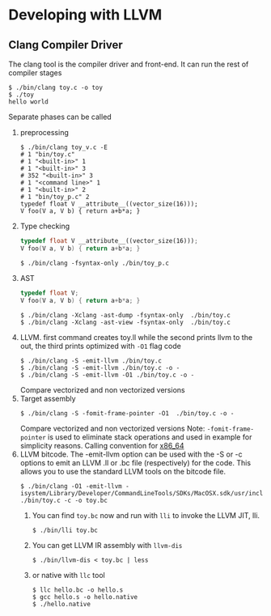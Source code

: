 # Developing with LLVM

## Clang Compiler Driver

The clang tool is the compiler driver and front-end. It can run the rest of compiler stages

```
$ ./bin/clang toy.c -o toy
$ ./toy
hello world
```

Separate phases can be called

1. preprocessing
    ```
    $ ./bin/clang toy_v.c -E
    # 1 "bin/toy.c"
    # 1 "<built-in>" 1
    # 1 "<built-in>" 3
    # 352 "<built-in>" 3
    # 1 "<command line>" 1
    # 1 "<built-in>" 2
    # 1 "bin/toy_p.c" 2
    typedef float V __attribute__((vector_size(16)));
    V foo(V a, V b) { return a+b*a; }
    ```
1. Type checking
    ```c++
    typedef float V __attribute__((vector_size(16)));
    V foo(V a, V b) { return a+b*a; }
    ```
    ```
    $ ./bin/clang -fsyntax-only ./bin/toy_p.c
    ```
1. AST
    ```c++
    typedef float V;
    V foo(V a, V b) { return a+b*a; }
    ```
    ```
    $ ./bin/clang -Xclang -ast-dump -fsyntax-only  ./bin/toy.c
    $ ./bin/clang -Xclang -ast-view -fsyntax-only  ./bin/toy.c
    ```
1. LLVM. first command creates toy.ll while the second prints llvm to the out, the third prints optimized with `-O1` flag code
    ```
    $ ./bin/clang -S -emit-llvm ./bin/toy.c
    $ ./bin/clang -S -emit-llvm ./bin/toy.c -o -
    $ ./bin/clang -S -emit-llvm -O1 ./bin/toy.c -o -
    ```
    Compare vectorized and non vectorized versions
1. Target assembly
    ```
    $ ./bin/clang -S -fomit-frame-pointer -O1  ./bin/toy.c -o -
    ```
    Compare vectorized and non vectorized versions
    Note: `-fomit-frame-pointer` is used to eliminate stack operations and used in example for simplicity reasons. Calling convention for [x86_64](https://www.agner.org/optimize/calling_conventions.pdf)
1. LLVM bitcode. The -emit-llvm option can be used with the -S or -c options to emit an LLVM .ll or .bc file (respectively) for the code. This allows you to use the standard LLVM tools on the bitcode file.
    ```
    $ ./bin/clang -O1 -emit-llvm -isystem/Library/Developer/CommandLineTools/SDKs/MacOSX.sdk/usr/include ./bin/toy.c -c -o toy.bc
    ```
    1. You can find `toy.bc` now and run with `lli` to invoke the LLVM JIT, lli.
        ```
        $ ./bin/lli toy.bc
        ```
    1. You can get LLVM IR assembly with `llvm-dis`
        ```
        $ ./bin/llvm-dis < toy.bc | less
        ```
    1. or native with `llc` tool
        ```
        $ llc hello.bc -o hello.s
        $ gcc hello.s -o hello.native
        $ ./hello.native
        ```
